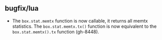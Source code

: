 ## bugfix/lua

* The `box.stat.memtx` function is now callable, it returns
  all memtx statistics. The `box.stat.memtx.tx()` function
  is now equivalent to the `box.stat.memtx().tx` function (gh-8448).

